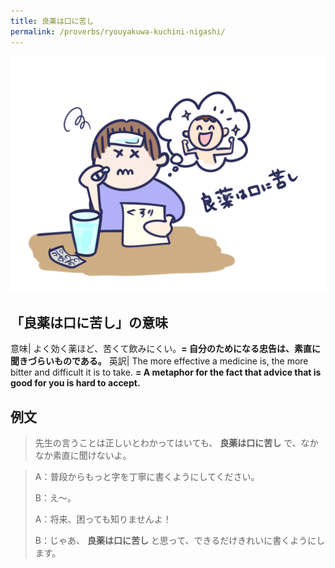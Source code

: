 ```yaml
---
title: 良薬は口に苦し
permalink: /proverbs/ryouyakuwa-kuchini-nigashi/
---
```


![](/assets/images/proverbs/ryouyakuwa-kuchini-nigashi-1024x768.png)

## 「良薬は口に苦し」の意味

意味| よく効く薬ほど、苦くて飲みにくい。**= 自分のためになる忠告は、素直に聞きづらいものである。**
英訳| The more effective a medicine is, the more bitter and difficult it is to take. **= A metaphor for the fact that advice that is good for you is hard to accept.**

## 例文

> 先生の言うことは正しいとわかってはいても、 **良薬は口に苦し** で、なかなか素直に聞けないよ。

> A：普段からもっと字を丁寧に書くようにしてください。
>
> B：え〜。
>
> A：将来、困っても知りませんよ！
>
> B：じゃあ、 **良薬は口に苦し** と思って、できるだけきれいに書くようにします。
